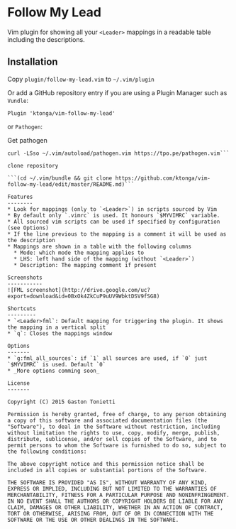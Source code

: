Follow My Lead
==============
Vim plugin for showing all your `<Leader>` mappings in a readable table including the descriptions.

Installation
------------
Copy `plugin/follow-my-lead.vim` to `~/.vim/plugin`

Or add a GitHub repository entry if you are using a Plugin Manager such as `Vundle`:

```vim
Plugin 'ktonga/vim-follow-my-lead'
```

or `Pathogen`:

Get pathogen

```mkdir -p ~/.vim/autoload ~/.vim/bundle && \
curl -LSso ~/.vim/autoload/pathogen.vim https://tpo.pe/pathogen.vim```

clone repository

```(cd ~/.vim/bundle && git clone https://github.com/ktonga/vim-follow-my-lead/edit/master/README.md)```

Features
--------
* Look for mappings (only to `<Leader>`) in scripts sourced by Vim
* By default only `.vimrc` is used. It honours `$MYVIMRC` variable.
* All sourced vim scripts can be used if specified by configuration (see Options)
* If the line previous to the mapping is a comment it will be used as the description
* Mappings are shown in a table with the following columns
  * Mode: which mode the mapping applies to
  * LHS: left hand side of the mapping (without `<Leader>`)
  * Description: The mapping comment if present

Screenshots
-----------
![FML screenshot](http://drive.google.com/uc?export=download&id=0BxOk4ZkCuP9uUV9WbktDSV9fSG8)

Shortcuts
---------
* `<Leader>fml`: Default mapping for triggering the plugin. It shows the mapping in a vertical split
* `q`: Closes the mappings window

Options
-------
* `g:fml_all_sources`: if `1` all sources are used, if `0` just `$MYVIMRC` is used. Default `0`
* _More options comming soon_

License
-------

Copyright (C) 2015 Gaston Tonietti

Permission is hereby granted, free of charge, to any person obtaining a copy of this software and associated documentation files (the "Software"), to deal in the Software without restriction, including without limitation the rights to use, copy, modify, merge, publish, distribute, sublicense, and/or sell copies of the Software, and to permit persons to whom the Software is furnished to do so, subject to the following conditions:

The above copyright notice and this permission notice shall be included in all copies or substantial portions of the Software.

THE SOFTWARE IS PROVIDED "AS IS", WITHOUT WARRANTY OF ANY KIND, EXPRESS OR IMPLIED, INCLUDING BUT NOT LIMITED TO THE WARRANTIES OF MERCHANTABILITY, FITNESS FOR A PARTICULAR PURPOSE AND NONINFRINGEMENT. IN NO EVENT SHALL THE AUTHORS OR COPYRIGHT HOLDERS BE LIABLE FOR ANY CLAIM, DAMAGES OR OTHER LIABILITY, WHETHER IN AN ACTION OF CONTRACT, TORT OR OTHERWISE, ARISING FROM, OUT OF OR IN CONNECTION WITH THE SOFTWARE OR THE USE OR OTHER DEALINGS IN THE SOFTWARE.
